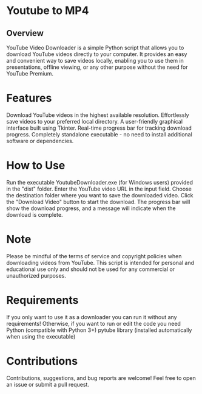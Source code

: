# Youtube to MP4
## Overview
YouTube Video Downloader is a simple Python script that allows you to download YouTube videos directly to your computer. It provides an easy and convenient way to save videos locally, enabling you to use them in presentations, offline viewing, or any other purpose without the need for YouTube Premium.
# Features
Download YouTube videos in the highest available resolution.
Effortlessly save videos to your preferred local directory.
A user-friendly graphical interface built using Tkinter.
Real-time progress bar for tracking download progress.
Completely standalone executable - no need to install additional software or dependencies.
# How to Use
Run the executable YoutubeDownloader.exe (for Windows users) provided in the "dist" folder.
Enter the YouTube video URL in the input field.
Choose the destination folder where you want to save the downloaded video.
Click the "Download Video" button to start the download.
The progress bar will show the download progress, and a message will indicate when the download is complete.
# Note
Please be mindful of the terms of service and copyright policies when downloading videos from YouTube. This script is intended for personal and educational use only and should not be used for any commercial or unauthorized purposes.

# Requirements
If you only want to use it as a downloader you can run it without any requirements!
Otherwise, if you want to run or edit the code you need Python (compatible with Python 3+)
pytube library (installed automatically when using the executable)

# Contributions
Contributions, suggestions, and bug reports are welcome! Feel free to open an issue or submit a pull request.

